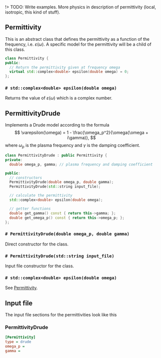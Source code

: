 !> TODO: Write examples. More physics in description of permittivity (local, isotropic, this kind of stuff).

## Permittivity
This is an abstract class that defines the permittivity as a function of the frequency, i.e. $\varepsilon(\omega)$.
A specific model for the permittivity will be a child of this class.
```cpp
class Permittivity {
public:
  // Return the permittivity given at frequency omega
  virtual std::complex<double> epsilon(double omega) = 0;
};
```

### `# std::complex<double> epsilon(double omega)`
Returns the value of $\varepsilon(\omega)$ which is a complex number.

## PermittivityDrude
Implements a Drude model according to the formula
$$
\varepsilon(\omega) = 1 - \frac{\omega_p^2}{\omega(\omega + i\gamma)},
$$
where $\omega_p$ is the plasma frequency and $\gamma$ is the damping coefficient.

```cpp
class PermittivityDrude : public Permittivity {
private:
  double omega_p, gamma; // plasma frequency and damping coefficient

public:
  // constructors
  PermittivityDrude(double omega_p, double gamma);
  PermittivityDrude(std::string input_file);

  // calculate the permittivity
  std::complex<double> epsilon(double omega);

  // getter functions
  double get_gamma() const { return this->gamma; };
  double get_omega_p() const { return this->omega_p; };
};
```


### `# PermittivityDrude(double omega_p, double gamma)`
Direct constructor for the class.

### `# PermittivityDrude(std::string input_file)`
Input file constructor for the class.

### `# std::complex<double> epsilon(double omega)`
See [Permittivity](#Permittivity).

## Input file
The input file sections for the permittivities look like this

<!-- tabs:start -->
### **PermittivityDrude**
```ini
[Permittivity]
type = drude
omega_p =
gamma =
```

<!-- tabs:end -->
